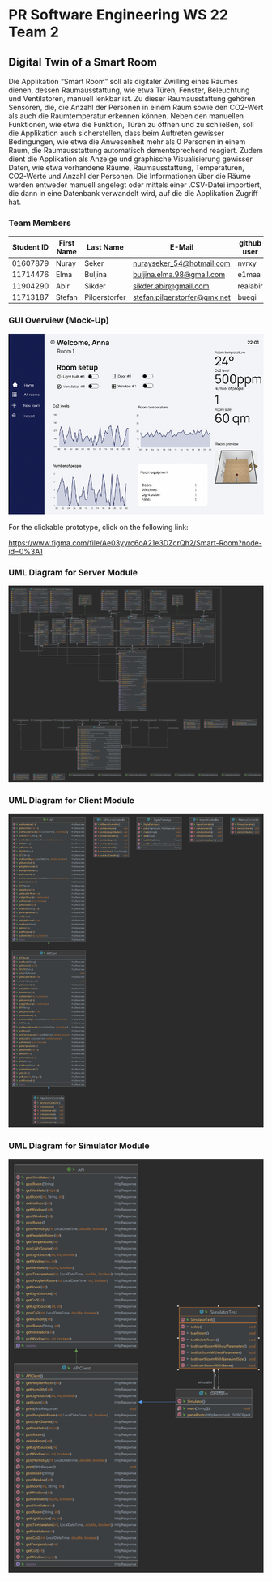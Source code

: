 # PR Software Engineering WS 22 Team 2

## Digital Twin of a Smart Room
Die Applikation “Smart Room” soll als digitaler Zwilling eines Raumes dienen, dessen Raumausstattung, wie etwa Türen, Fenster, Beleuchtung und Ventilatoren, manuell lenkbar ist. Zu dieser Raumausstattung gehören Sensoren, die, die Anzahl der Personen in einem Raum sowie den CO2-Wert als auch die Raumtemperatur erkennen können. Neben den manuellen Funktionen, wie etwa die Funktion, Türen zu öffnen und zu schließen, soll die Applikation auch sicherstellen, dass beim Auftreten gewisser Bedingungen, wie etwa die Anwesenheit mehr als 0 Personen in einem Raum, die Raumausstattung automatisch dementsprechend reagiert. Zudem dient die Applikation als Anzeige und graphische Visualisierung gewisser Daten, wie etwa vorhandene Räume, Raumausstattung, Temperaturen, CO2-Werte und Anzahl der Personen. Die Informationen über die Räume werden entweder manuell angelegt oder mittels einer .CSV-Datei importiert, die dann in eine Datenbank verwandelt wird, auf die die Applikation Zugriff hat.
### Team Members

| Student ID | First Name | Last Name     | E-Mail                       | github user |
|------------|------------|---------------|------------------------------|-------------|
| 01607879   | Nuray      | Seker         | nurayseker_54@hotmail.com    | nvrxy       |
| 11714476   | Elma       | Buljina       | buljina.elma.98@gmail.com    | e1maa       |
| 11904290   | Abir       | Sikder        | sikder.abir@gmail.com        | realabir    |
| 11713187   | Stefan     | Pilgerstorfer | stefan.pilgerstorfer@gmx.net | buegi       |

### GUI Overview (Mock-Up)

![Mockup Sample](/documentation/mockup/figma_ui_mockup_sample.png)


For the clickable prototype, click on the following link:

https://www.figma.com/file/Ae03yyrc6oA21e3DZcrQh2/Smart-Room?node-id=0%3A1

### UML Diagram for Server Module
![UML Diagram](/documentation/diagrams/Server-UML.png)

### UML Diagram for Client Module
![UML Diagram](/documentation/diagrams/Client-UML.png)

### UML Diagram for Simulator Module
![UML Diagram](/documentation/diagrams/Simulator-UML.png)